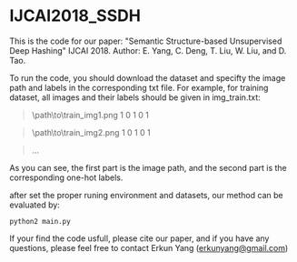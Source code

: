 # IJCAI2018_SSDH
This is the code for our paper: "Semantic Structure-based Unsupervised Deep Hashing" IJCAI 2018.
Author: E. Yang, C. Deng, T. Liu, W. Liu, and D. Tao.

To run the code, you should download the dataset and specifty the image path and labels in the corresponding txt file.
For example, for training dataset, all images and their labels should be given in img_train.txt:

>\path\to\train_img1.png 1 0 1 0 1

>\path\to\train_img2.png 1 0 1 0 1

>...

As you can see, the first part is the image path, and the second part is the corresponding one-hot labels.

after set the proper runing environment and datasets, our method can be evaluated by:

```
python2 main.py
```

If your find the code usfull, please cite our paper, and if you have any questions, please feel free to contact Erkun Yang (erkunyang@gmail.com)

